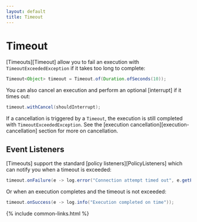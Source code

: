 ```yaml
---
layout: default
title: Timeout
---
```


# Timeout

[Timeouts][Timeout] allow you to fail an execution with `TimeoutExceededException` if it takes too long to complete:

```java
Timeout<Object> timeout = Timeout.of(Duration.ofSeconds(10));
```

You can also cancel an execution and perform an optional [interrupt] if it times out:

```java
timeout.withCancel(shouldInterrupt);
```

If a cancellation is triggered by a `Timeout`, the execution is still completed with `TimeoutExceededException`. See the [execution cancellation][execution-cancellation] section for more on cancellation.

## Event Listeners

[Timeouts] support the standard [policy listeners][PolicyListeners] which can notify you when a timeout is exceeded:

```java
timeout.onFailure(e -> log.error("Connection attempt timed out", e.getFailure()));
```

Or when an execution completes and the timeout is not exceeded:

```java
timeout.onSuccess(e -> log.info("Execution completed on time"));
```

{% include common-links.html %}